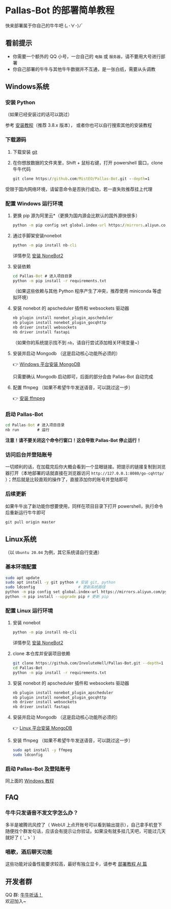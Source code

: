 # Pallas-Bot 的部署简单教程

快来部署属于你自己的牛牛吧 (｡･∀･)ﾉﾞ

## 看前提示

- 你需要一个额外的 QQ 小号，一台自己的 `电脑` 或 `服务器`，请不要用大号进行部署
- 你自己部署的牛牛与其他牛牛数据并不互通，是一张白纸，需要从头调教

## Windows系统

### 安装 Python

（如果已经安装过的话可以跳过）

参考 [安装教程](https://zhuanlan.zhihu.com/p/43155342)（推荐 3.8.x 版本）， 或者你也可以自行搜索其他的安装教程

### 下载源码

1. 下载安装 [git](https://git-scm.com/downloads)
2. 在你想放数据的文件夹里，Shift + 鼠标右键，打开 powershell 窗口，clone 牛牛代码

    ```cmd
    git clone https://github.com/MistEO/Pallas-Bot.git --depth=1
    ```

受限于国内网络环境，请留意命令是否执行成功，若一直失败推荐挂上代理

### 配置 Windows 运行环境

1. 更换 pip 源为阿里云*（更换为国内源会比默认的国外源快很多）

    ```cmd
    python -m pip config set global.index-url https://mirrors.aliyun.com/pypi/simple/
    ```

2. 通过手脚架安装nonebot

    ```cmd
    python -m pip install nb-cli
    ```

    详情参见 [安装 NoneBot2](https://v2.nonebot.dev/docs/start/installation)

3. 安装依赖

    ```cmd
    cd Pallas-Bot # 进入项目目录
    python -m pip install -r requirements.txt
    ```

    （如果这些依赖与其他 Python 程序产生了冲突，推荐使用 miniconda 等虚拟环境）

4. 安装 nonebot 的 apscheduler 插件和 websockets 驱动器

    ```cmd
    nb plugin install nonebot_plugin_apscheduler
    nb plugin install nonebot_plugin_gocqhttp
    nb driver install websockets
    nb driver install fastapi
    ```

    （如果你的系统提示找不到 `nb`，请自行尝试添加相关环境变量~）

5. 安装并启动 Mongodb （这是启动核心功能所必须的）

    👉 [Windows 平台安装 MongoDB](https://www.runoob.com/mongodb/mongodb-window-install.html)

    只需要确认 Mongodb 启动即可，后面的部分会由 Pallas-Bot 自动完成

6. 配置 ffmpeg （如果不希望牛牛发送语音，可以跳过这一步）

    👉 [安装 ffmpeg](https://docs.go-cqhttp.org/guide/quick_start.html#%E5%AE%89%E8%A3%85-ffmpeg)

### 启动 Pallas-Bot

```cmd
cd Pallas-Bot # 进入项目目录
nb run        # 运行
```

**注意！请不要关闭这个命令行窗口！这会导致 Pallas-Bot 停止运行！**

### 访问后台并登陆账号

一切顺利的话，在加载完后你大概会看到一个显眼链接。把提示的链接复制到浏览器打开（本地部署的话就直接在浏览器访问 `http://127.0.0.1:8080/go-cqhttp/` ）；然后就是比较直观的操作了，直接添加你的账号并登陆即可

### 后续更新

如果牛牛出了新功能你想要使用，同样在项目目录下打开 powershell，执行命令后重新运行牛牛即可

```cmd
git pull origin master
```

## Linux系统

（以 `Ubuntu 20.04` 为例，其它系统请自行变通）

### 基本环境配置

```bash
sudo apt update
sudo apt install -y git python # 安装 git, python
sudo ldconfig                   # 更新系统路径
python -m pip config set global.index-url https://mirrors.aliyun.com/pypi/simple/ # 更换 pip 源为国内源
python -m pip install --upgrade pip # 更新 pip
```

### 配置 Linux 运行环境

1. 安装 nonebot

    ```bash
    python -m pip install nb-cli
    ```

    详情参见 [安装 NoneBot2](https://v2.nonebot.dev/docs/start/installation)

2. clone 本仓库并安装项目依赖

    ```bash  
    git clone https://github.com/InvoluteHell/Pallas-Bot.git --depth=1
    cd Pallas-Bot
    python -m pip install -r requirements.txt
    ```

3. 安装 nonebot 的 apscheduler 插件和 websockets 驱动器

    ```bash
    nb plugin install nonebot_plugin_apscheduler
    nb plugin install nonebot_plugin_gocqhttp
    nb driver install websockets
    nb driver install fastapi
    ```

4. 安装并启动 Mongodb （这是启动核心功能所必须的）

    👉 [Linux 平台安装 MongoDB](https://www.runoob.com/mongodb/mongodb-linux-install.html)

5. 安装 ffmpeg （如果不希望牛牛发送语音，可以跳过这一步）

    ```bash
    sudo apt install -y ffmpeg
    sudo ldconfig
    ```

### 启动 Pallas-Bot 及登陆账号

同上面的 [Windows 教程](#启动-pallas-bot)

## FAQ

### 牛牛只发语音不发文字怎么办？

多半是被腾讯风控了（ WebUI 上点开账号可以看到输出提示），自己拿手机登下随便找个群发句话，应该会有提示让你验证。如果没有就多挂几天吧，可能过几天就好了 ( ´_ゝ` )

### 唱歌，酒后聊天功能

这些功能对设备性能要求较高，最好有独立显卡，请参考 [部署教程 AI 篇](AIDeployment.md)

## 开发者群

QQ 群: [牛牛听话！](https://jq.qq.com/?_wv=1027&k=tlLDuWzc)  
欢迎加入~
